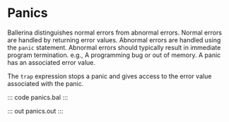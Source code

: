 # Panics

Ballerina distinguishes normal errors from abnormal errors. Normal errors are handled by returning error values. Abnormal errors are handled using the `panic` statement. Abnormal errors should typically result in immediate program termination. e.g., A programming bug or out of memory. A panic has an associated error value. 

The `trap` expression stops a panic and gives access to the error value associated with the panic.

::: code panics.bal :::

::: out panics.out :::